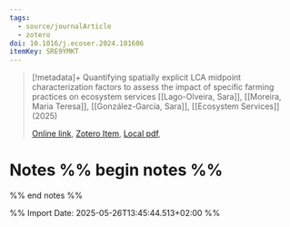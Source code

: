 ```yaml
---
tags:
  - source/journalArticle
  - zotero
doi: 10.1016/j.ecoser.2024.101686
itemKey: SRE9YMKT
---
```

>[!metadata]+
> Quantifying spatially explicit LCA midpoint characterization factors to assess the impact of specific farming practices on ecosystem services
> [[Lago-Olveira, Sara]], [[Moreira, Maria Teresa]], [[González-García, Sara]], 
> [[Ecosystem Services]] (2025)
> 
> [Online link](https://linkinghub.elsevier.com/retrieve/pii/S2212041624000937), [Zotero Item](zotero://select/library/items/SRE9YMKT), [Local pdf](file://C:/Users/aburg/Documents/references/zotero/storage/GDLBG5PX/Lago-Olveira2025_Quantifyingspatiallya.pdf), 

# Notes %% begin notes %%

%% end notes %%




%% Import Date: 2025-05-26T13:45:44.513+02:00 %%
